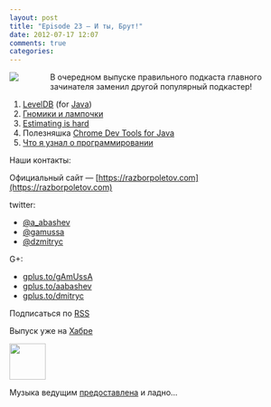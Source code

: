 ```yaml
---
layout: post
title: "Episode 23 — И ты, Брут!"
date: 2012-07-17 12:07
comments: true
categories: 
---
```


<a href="http://3.bp.blogspot.com/-elIsVvTrgyA/UAWOjmspAPI/AAAAAAAAImI/IjCIEy3lpJ0/s400/23588648.jpg" imageanchor="1" style="clear: left; float: left; margin-bottom: 1em; margin-right: 2em; padding-right: 2em"><img border="0" src="http://3.bp.blogspot.com/-elIsVvTrgyA/UAWOjmspAPI/AAAAAAAAImI/IjCIEy3lpJ0/s400/23588648.jpg"/></a>

В очередном выпуске правильного подкаста главного зачинателя заменил другой популярный подкастер!

<!-- topics goes here-->
1. [LevelDB][1] (for [Java][level_java])
2. [Гномики и лампочки][2]
3. [Estimating is hard][3]
4. Полезняшка [Chrome Dev Tools for Java][chrome_dev]
5. [Что я узнал о программировании][4]

Наши контакты:

Официальный сайт — [https://razborpoletov.com](https://razborpoletov.com)

twitter: 

 * [@a_abashev](https://twitter.com/#!/a_abashev) 
 * [@gamussa](https://twitter.com/#!/gamussa)
 * [@dzmitryc](https://twitter.com/#!/dzmitryc)

G+:

 * [gplus.to/gAmUssA](http://gplus.to/gAmUssA) 
 * [gplus.to/aabashev](http://gplus.to/aabashev) 
 * [gplus.to/dmitryc](http://gplus.to/dmitryc)

<audio preload="none">
  <source src="http://traffic.libsyn.com/razborpoletov/razbor_23.mp3" type="audio/mp3" />
  Your browser does not support the audio tag.
</audio>

Подписаться по [RSS](http://feeds.feedburner.com/razbor-podcast)
<!-- habralink goes here-->
Выпуск уже на [Хабре](http://habrahabr.ru/post/147983/)
<!-- episode file link goes here-->
<a href="http://traffic.libsyn.com/razborpoletov/razbor_23.mp3" imageanchor="1" style="clear: left; margin-bottom: 1em; margin-left: auto; margin-right: 2em;"><img border="0" height="64" src="http://2.bp.blogspot.com/-qkfh8Q--dks/T0gixAMzuII/AAAAAAAAHD0/O5LbF3vvBNQ/s200/1330127522_mp3.png" width="64" /></a>


Музыка ведущим [предоставлена](http://www.audiobank.fm/single-music/27/111/More-And-Less/) и ладно...

[1]:http://www.igvita.com/2012/02/06/sstable-and-log-structured-storage-leveldb
[level_java]: https://github.com/dain/leveldb
[2]:http://www.ajibanda.com/2012/05/programmers-interview-101-print-100.html
[3]:http://blog.8thlight.com/uncle-bob/2012/04/20/Why-Is-Estimating-So-Hard.html
[chrome_dev]: http://code.google.com/p/chromedevtools/
[4]:http://blog.jgc.org/2012/07/some-things-ive-learnt-about.html
